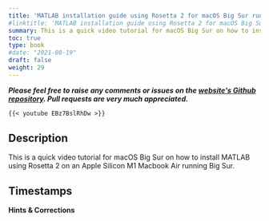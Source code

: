 ```yaml
---
title: 'MATLAB installation guide using Rosetta 2 for macOS Big Sur running on Apple Silicon M1'
#linktitle: 'MATLAB installation guide using Rosetta 2 for macOS Big Sur running on Apple Silicon M1'
summary: This is a quick video tutorial for macOS Big Sur on how to install MATLAB using Rosetta 2 on an Apple Silicon M1 Macbook Air running Big Sur.
toc: true
type: book
#date: "2021-08-19"
draft: false
weight: 29
---
```

***Please feel free to raise any comments or issues on the [website's Github repository](https://github.com/wmutschl/website-academic). Pull requests are very much appreciated.***

```md
{{< youtube EBz7BslRhDw >}}
```

## Description
This is a quick video tutorial for macOS Big Sur on how to install MATLAB using Rosetta 2 on an Apple Silicon M1 Macbook Air running Big Sur.

## Timestamps



**Hints & Corrections**




